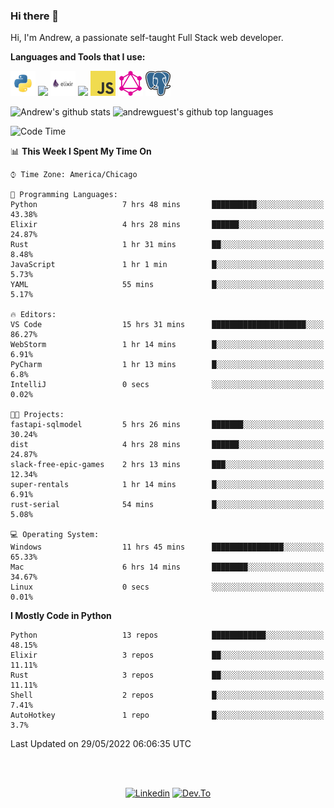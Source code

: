 ### Hi there 👋

Hi, I'm Andrew, a passionate self-taught Full Stack web developer.

**Languages and Tools that I use:**  

<code><img height="40" src="https://raw.githubusercontent.com/github/explore/80688e429a7d4ef2fca1e82350fe8e3517d3494d/topics/python/python.png"></code>
<code><img height="40" src="https://fastapi.tiangolo.com/img/logo-margin/logo-teal.png"></code>
<code><img height="40" src="https://raw.githubusercontent.com/github/explore/d106aa3f6fa091ab80ab5c8cf0d931baff3caaea/topics/elixir/elixir.png"></code>
<code><img height="40" src="https://img.stackshare.io/service/3262/-s9uoLIN.png"></code>
<code><img height="40" src="https://raw.githubusercontent.com/github/explore/80688e429a7d4ef2fca1e82350fe8e3517d3494d/topics/javascript/javascript.png"></code>
<code><img height="40" src="https://raw.githubusercontent.com/github/explore/5c058a388828bb5fde0bcafd4bc867b5bb3f26f3/topics/graphql/graphql.png"></code>
<code><img height="40" src="https://raw.githubusercontent.com/github/explore/80688e429a7d4ef2fca1e82350fe8e3517d3494d/topics/postgresql/postgresql.png"></code>

![Andrew's github stats](https://github-readme-stats.vercel.app/api?username=andrewguest&show_icons=true&theme=vue-dark&count_private=true)
<img height="180em" src="https://github-readme-stats.vercel.app/api/top-langs/?username=andrewguest&theme=vue-dark&layout=compact" alt="andrewguest's github top languages" />

<!--START_SECTION:waka-->
![Code Time](http://img.shields.io/badge/Code%20Time-1%2C096%20hrs%2011%20mins-blue)

📊 **This Week I Spent My Time On** 

```text
⌚︎ Time Zone: America/Chicago

💬 Programming Languages: 
Python                   7 hrs 48 mins       ██████████░░░░░░░░░░░░░░░   43.38% 
Elixir                   4 hrs 28 mins       ██████░░░░░░░░░░░░░░░░░░░   24.87% 
Rust                     1 hr 31 mins        ██░░░░░░░░░░░░░░░░░░░░░░░   8.48% 
JavaScript               1 hr 1 min          █░░░░░░░░░░░░░░░░░░░░░░░░   5.73% 
YAML                     55 mins             █░░░░░░░░░░░░░░░░░░░░░░░░   5.17%

🔥 Editors: 
VS Code                  15 hrs 31 mins      █████████████████████░░░░   86.27% 
WebStorm                 1 hr 14 mins        █░░░░░░░░░░░░░░░░░░░░░░░░   6.91% 
PyCharm                  1 hr 13 mins        █░░░░░░░░░░░░░░░░░░░░░░░░   6.8% 
IntelliJ                 0 secs              ░░░░░░░░░░░░░░░░░░░░░░░░░   0.02%

🐱‍💻 Projects: 
fastapi-sqlmodel         5 hrs 26 mins       ███████░░░░░░░░░░░░░░░░░░   30.24% 
dist                     4 hrs 28 mins       ██████░░░░░░░░░░░░░░░░░░░   24.87% 
slack-free-epic-games    2 hrs 13 mins       ███░░░░░░░░░░░░░░░░░░░░░░   12.34% 
super-rentals            1 hr 14 mins        █░░░░░░░░░░░░░░░░░░░░░░░░   6.91% 
rust-serial              54 mins             █░░░░░░░░░░░░░░░░░░░░░░░░   5.08%

💻 Operating System: 
Windows                  11 hrs 45 mins      ████████████████░░░░░░░░░   65.33% 
Mac                      6 hrs 14 mins       ████████░░░░░░░░░░░░░░░░░   34.67% 
Linux                    0 secs              ░░░░░░░░░░░░░░░░░░░░░░░░░   0.01%

```

**I Mostly Code in Python** 

```text
Python                   13 repos            ████████████░░░░░░░░░░░░░   48.15% 
Elixir                   3 repos             ██░░░░░░░░░░░░░░░░░░░░░░░   11.11% 
Rust                     3 repos             ██░░░░░░░░░░░░░░░░░░░░░░░   11.11% 
Shell                    2 repos             █░░░░░░░░░░░░░░░░░░░░░░░░   7.41% 
AutoHotkey               1 repo              █░░░░░░░░░░░░░░░░░░░░░░░░   3.7%

```



 Last Updated on 29/05/2022 06:06:35 UTC
<!--END_SECTION:waka-->

<br><br>
<p align="center">
   <a href="https://www.linkedin.com/in/andrew-guest-a891759a" target="_blank"><img src="https://img.shields.io/badge/LinkedIn-0077B5?style=for-the-badge&logo=linkedin&logoColor=white" alt="Linkedin"></a>
  <a href="https://dev.to/aguest" target="_blank"><img src="https://img.shields.io/badge/Dev.to-0A0A0A?style=for-the-badge&logo=dev%2Eto&logoColor=white" alt="Dev.To"></a>
</p>
